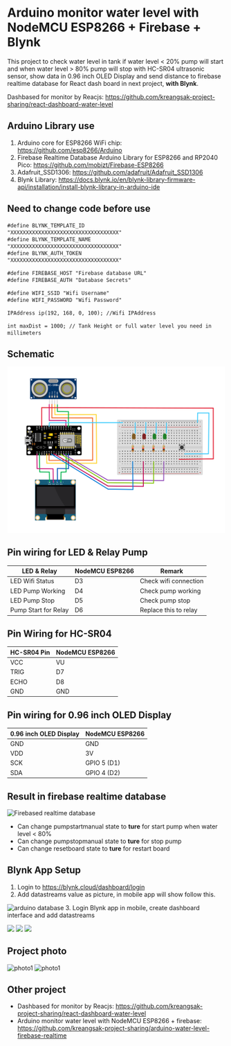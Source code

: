# Arduino monitor water level with NodeMCU ESP8266 + Firebase + Blynk

This project to check water level in tank if water level < 20% pump will start and when water level > 80% pump will stop with HC-SR04 ultrasonic sensor, show data in 0.96 inch OLED Display and send distance to firebase realtime database for React dash board in next project, **with Blynk**.

Dashbased for monitor by Reacjs: https://github.com/kreangsak-project-sharing/react-dashboard-water-level

## Arduino Library use
1. Arduino core for ESP8266 WiFi chip: https://github.com/esp8266/Arduino
2. Firebase Realtime Database Arduino Library for ESP8266 and RP2040 Pico: https://github.com/mobizt/Firebase-ESP8266
3. Adafruit_SSD1306: https://github.com/adafruit/Adafruit_SSD1306
4. Blynk Library: https://docs.blynk.io/en/blynk-library-firmware-api/installation/install-blynk-library-in-arduino-ide

## Need to change code before use
```
#define BLYNK_TEMPLATE_ID           "XXXXXXXXXXXXXXXXXXXXXXXXXXXXXXXXXXX"
#define BLYNK_TEMPLATE_NAME         "XXXXXXXXXXXXXXXXXXXXXXXXXXXXXXXXXXX"
#define BLYNK_AUTH_TOKEN            "XXXXXXXXXXXXXXXXXXXXXXXXXXXXXXXXXXX"
```
```
#define FIREBASE_HOST "Firebase database URL"
#define FIREBASE_AUTH "Database Secrets"
```
```
#define WIFI_SSID "Wifi Username"
#define WIFI_PASSWORD "Wifi Password"
```
```
IPAddress ip(192, 168, 0, 100); //Wifi IPAddress
```
```
int maxDist = 1000; // Tank Height or full water level you need in millimeters
```

## Schematic
<img alt="Schematicwith" src="https://raw.githubusercontent.com/kreangsak-project-sharing/arduino-water-level-firebase-realtime/main/Screenshots/SchematicwithLine.png">

## Pin wiring for LED & Relay Pump
| LED & Relay  | NodeMCU ESP8266 | Remark |
| ------------ | --------------- | -------|
| LED Wifi Status  | D3  | Check wifi connection |
| LED Pump Working  | D4  | Check pump working |
| LED Pump Stop  | D5  | Check pump stop |
| Pump Start for Relay  | D6  | Replace this to relay |


## Pin Wiring for HC-SR04
| HC-SR04 Pin  | NodeMCU ESP8266 |
| ------------ | --------------- |
| VCC  | VU  |
| TRIG  | D7  |
| ECHO  | D8  |
| GND  | GND  |

## Pin wiring for 0.96 inch OLED Display
| 0.96 inch OLED Display  | NodeMCU ESP8266 |
| ----------------------- | --------------- |
| GND  | GND  |
| VDD  | 3V  |
| SCK  | GPIO 5 (D1) |
| SDA  | GPIO 4 (D2) |

## Result in firebase realtime database
<img alt="Firebased realtime database" src="https://i.ibb.co/mTXLQSX/Screenshot-2023-03-25-174941.png">

+ Can change pumpstartmanual state to **ture** for start pump when water level < 80%
+ Can change pumpstopmanual state to **ture** for stop pump
+ Can change resetboard state to **ture** for restart board

## Blynk App Setup
1. Login to https://blynk.cloud/dashboard/login
2. Add datastreams value as picture, in mobile app will show follow this.
<img alt="arduino database" src="https://i.ibb.co/23YHY38/Screenshot-11.png">
3. Login Blynk app in mobile, create dashboard interface and add datastreams

<img src="https://i.ibb.co/NKPmX5R/IMG-8792.png" width="320"/> <img src="https://i.ibb.co/ZYqYMY4/IMG-8794.png" width="320"/> <img src="https://i.ibb.co/5GBCwz7/IMG-8793.png" width="320"/>

## Project photo
<img alt="photo1" src="https://i.ibb.co/zSCpRzh/IMG-8791.jpg">
<img alt="photo1" src="https://i.ibb.co/6FBrkxZ/IMG-8784.jpg">

## Other project
+ Dashbased for monitor by Reacjs: https://github.com/kreangsak-project-sharing/react-dashboard-water-level
+ Arduino monitor water level with NodeMCU ESP8266 + firebase: https://github.com/kreangsak-project-sharing/arduino-water-level-firebase-realtime
